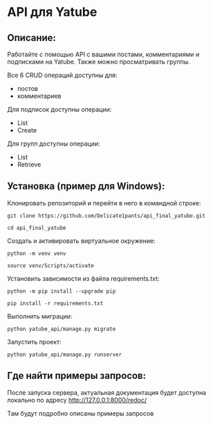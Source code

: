 # API для Yatube #
## Описание:
Работайте с помощью API с вашими постами, комментариями и подписками на Yatube. Также можно просматривать группы.  
  
Все 6 CRUD операций доступны для:
* постов
* комментариев  


Для подписок доступны операции:
- List
- Create  


Для групп доступны операции:
- List
- Retrieve


## Установка (пример для Windows):

Клонировать репозиторий и перейти в него в командной строке:

```
git clone https://github.com/Delicate1pants/api_final_yatube.git
```

```
cd api_final_yatube
```

Cоздать и активировать виртуальное окружение:

```
python -m venv venv
```

```
source venv/Scripts/activate
```

Установить зависимости из файла requirements.txt:

```
python -m pip install --upgrade pip
```

```
pip install -r requirements.txt
```

Выполнить миграции:

```
python yatube_api/manage.py migrate
```

Запустить проект:

```
python yatube_api/manage.py runserver
```


## Где найти примеры запросов:
После запуска сервера, актуальная документация будет доступна локально по адресу http://127.0.0.1:8000/redoc/
  
Там будут подробно описаны примеры запросов
